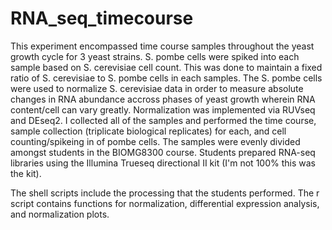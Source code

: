 # RNA_seq_timecourse
This experiment encompassed time course samples throughout the yeast growth cycle for 3 yeast strains. S. pombe cells were spiked into each sample based on S. cerevisiae cell count. This was done to maintain a fixed ratio of S. cerevisiae to S. pombe cells in each samples. The S. pombe cells were used to normalize S. cerevisiae data in order to measure absolute changes in RNA abundance accross phases of yeast growth wherein RNA content/cell can vary greatly. Normalization was implemented via RUVseq and DEseq2. I collected all of the samples and performed the time course, sample collection (triplicate biological replicates) for each, and cell counting/spikeing in of pombe cells. The samples were evenly divided amongst students in the BIOMG8300 course. Students prepared RNA-seq libraries using the Illumina Trueseq directional II kit (I'm not 100% this was the kit). 

The shell scripts include the processing that the students performed. The r script contains functions for normalization, differential expression analysis, and normalization plots.
